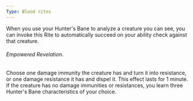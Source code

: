 ```yaml
---
Type: Blood rites
---
```

When you use your Hunter's Bane to analyze a creature you can see, you can invoke this Rite to automatically succeed on your ability check against that creature.

###### Empowered Revelation.
Choose one damage immunity the creature has and turn it into resistance, or one damage
resistance it has and dispel it. This effect lasts for 1 minute.
If the creature has no damage immunities or resistances, you learn three Hunter's Bane characteristics of your choice.